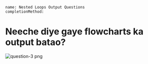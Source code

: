 ```ngMeta
name: Nested Loops Output Questions
completionMethod: 

```

# Neeche diye gaye flowcharts ka output batao?

![question-3 png](https://storage.googleapis.com/ng-curriculum-images/python-flowcharts/nested-loop-worksheet/5.2-question3.png)


